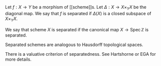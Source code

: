 Let $f : X \to Y$ be a morphism of [[scheme]]s. Let $\Delta : X \to X \times_Y X$ be the diagonal map. We say that $f$ is separated if $\Delta(X)$ is a closed subspace of $X \times_Y X$.

We say that scheme $X$ is separated if the canonical map $X \to \operatorname{Spec} \mathbb{Z}$ is separated.

Separated schemes are analogous to Hausdorff topological spaces.

There is a valuative criterion of separatedness. See Hartshorne or EGA for more details.